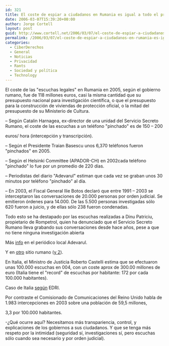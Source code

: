 ```yaml
---
id: 321
title: El coste de espiar a ciudadanos en Rumania es igual a todo el presupuesto para ciencia
date: 2006-03-07T15:39:20+00:00
author: Jorge Cortell
layout: post
guid: http://www.cortell.net/2006/03/07/el-coste-de-espiar-a-ciudadanos-en-rumania-es-igual-a-todo-el-presupuesto-para-ciencia/
permalink: /2006/03/07/el-coste-de-espiar-a-ciudadanos-en-rumania-es-igual-a-todo-el-presupuesto-para-ciencia/
categories:
  - CiberDerechos
  - General
  - Noticias
  - Privacidad
  - Rants
  - Sociedad y polí­tica
  - Technology
---
```

El coste de las "escuchas legales" en Rumania en 2005, según el gobierno rumano, fue de 118 millones euros, casi la misma cantidad que su presupuesto nacional para investigación cientí­fica, o que el presupuesto para la construcción de viviendas de protección oficial, o la mitad del presupuesto de su Ministerio de Cultura.

– Según Catalin Harnagea, ex-director de una unidad del Servicio Secreto Rumano, el coste de las escuchas a un teléfono "pinchado" es de 150 – 200
  
euros/ hora (intercepción y transcripción).
  
– Según el Presidente Traian Basescu unos 6,370 teléfonos fueron "pinchados" en 2005.
  
– Según el Helsinki Committee (APADOR-CH) en 2002cada teléfono "pinchado" lo fue por un promedio de 220 dí­as.
  
– Periodistas del diario "Adevarul" estiman que cada vez se graban unos 30 minutos por teléfono "pinchado" al dí­a.
  
– En 2003, el Fiscal General Ilie Botos declaró que entre 1991 – 2003 se interceptaron las conversaciones de 20.000 personas por orden judicial. Se emitieron órdenes para 14.000. De las 5.500 personas investigadas sólo 620 fueron a juicio, y de ellas sólo 238 fueron condenadas.

Todo esto se ha destapado por las escuchas realizadas a Dinu Patriciu, propietario de Rompetrol, quien ha denunciado que el Servicio Secreto Rumano lleva grabando sus conversaciones desde hace años, pese a que no tiene ninguna investigación abierta

Más [info](http://www.adevarulonline.ro/arhiva/2006/Februarie/1343/174646.html) en el periódico local Adevarul.
  
Y en [otro](http://www.ziua.ro/display.php?id=193913&data=2006-02-16) sitio rumano ([y 2](http://www.ziua.ro/display.php?id=194466&data=2006-02-24)).

En Italia, el Ministro de Justicia Roberto Castelli estima que se efectuaron unas 100.000 escuchas en 004, con un coste aprox de 300.00 millones de euro (Italia tiene el "record" de escuchas por habitante: 172 por cada 100.000 habitantes).

Caso de Italia [según](http://www.edri.org/edrigram/number3.4/wiretap) EDRI.

Por contraste el Comisionado de Comunicaciones del Reino Unido habla de 1.983 intercepciones en 2003 sobre una población de 59,5 millones,
  
3,3 por 100.000 habitantes.

-¿Qué ocurre aquí­? Necesitamos más transpariencia, control, y explicaciones de los gobiernos a sus ciudadanos. Y que se tenga más respeto por la intimidad (seguridad sí­, investigaciones sí­, pero escuchas sólo cuando sea necesario y por orden judicial).